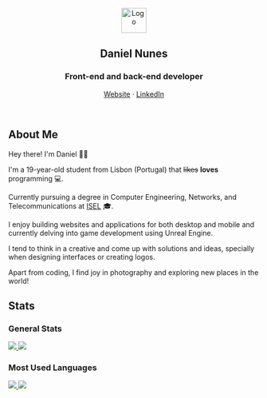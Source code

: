 <br />

<div align="center">
    <img src="https://d3w10.netlify.app/logo.png" alt="Logo" height="50" />
    <h2 align="center">Daniel Nunes</h2>
    <h3 align="center">Front-end and back-end developer</h3>
    <p align="center">
        <a href="https://d3w10.netlify.app/">Website</a>
        ·
        <a href="https://www.linkedin.com/in/danielnunes37/">LinkedIn</a>
    </p>
</div>

<br />

## About Me
Hey there! I'm Daniel 👋🏻

I'm a 19-year-old student from Lisbon (Portugal) that ~~likes~~ __loves__ programming 💻.

Currently pursuing a degree in Computer Engineering, Networks, and Telecommunications at [ISEL](https://www.isel.pt/en) 🎓.

I enjoy building websites and applications for both desktop and mobile and currently delving into game development using Unreal Engine.

I tend to think in a creative and come up with solutions and ideas, specially when designing interfaces or creating logos.

Apart from coding, I find joy in photography and exploring new places in the world!

## Stats

### General Stats
<a href="#gh-light-mode-only">
    <img src="https://gh-stats-d3w10.vercel.app/api?username=D3W10&hide_title=true&show_icons=true&border_radius=10&include_all_commits=true&hide_border=true&theme=default#gh-light-mode-only" />
</a>
<a href="#gh-dark-mode-only">
    <img src="https://gh-stats-d3w10.vercel.app/api?username=D3W10&hide_title=true&show_icons=true&border_radius=10&include_all_commits=true&hide_border=true&theme=dark#gh-dark-mode-only" />
</a>

### Most Used Languages
<a href="#gh-light-mode-only">
    <img src="https://gh-stats-d3w10.vercel.app/api/top-langs?username=D3W10&langs_count=5&hide_title=true&border_radius=10&hide_border=true&theme=default#gh-light-mode-only" />
</a>
<a href="#gh-dark-mode-only">
    <img src="https://gh-stats-d3w10.vercel.app/api/top-langs?username=D3W10&langs_count=5&hide_title=true&border_radius=10&hide_border=true&theme=dark#gh-dark-mode-only" />
</a>
